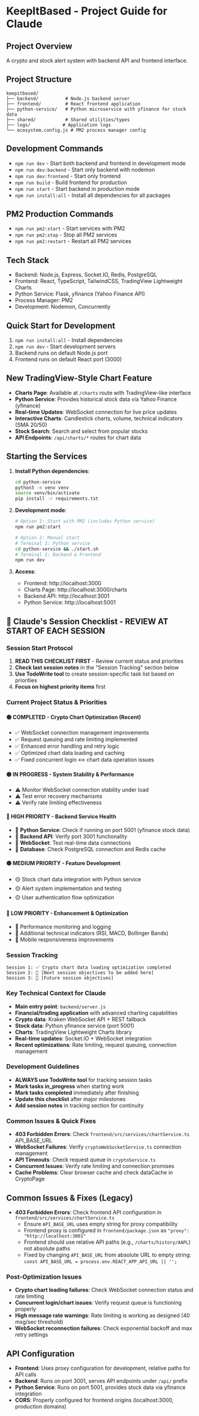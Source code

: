 # KeepItBased - Project Guide for Claude

## Project Overview
A crypto and stock alert system with backend API and frontend interface.

## Project Structure
```
keepitbased/
├── backend/          # Node.js backend server
├── frontend/         # React frontend application  
├── python-service/   # Python microservice with yfinance for stock data
├── shared/           # Shared utilities/types
├── logs/            # Application logs
└── ecosystem.config.js # PM2 process manager config
```

## Development Commands
- `npm run dev` - Start both backend and frontend in development mode
- `npm run dev:backend` - Start only backend with nodemon
- `npm run dev:frontend` - Start only frontend
- `npm run build` - Build frontend for production
- `npm run start` - Start backend in production mode
- `npm run install:all` - Install all dependencies for all packages

## PM2 Production Commands  
- `npm run pm2:start` - Start services with PM2
- `npm run pm2:stop` - Stop all PM2 services
- `npm run pm2:restart` - Restart all PM2 services

## Tech Stack
- Backend: Node.js, Express, Socket.IO, Redis, PostgreSQL
- Frontend: React, TypeScript, TailwindCSS, TradingView Lightweight Charts
- Python Service: Flask, yfinance (Yahoo Finance API)
- Process Manager: PM2
- Development: Nodemon, Concurrently

## Quick Start for Development
1. `npm run install:all` - Install dependencies
2. `npm run dev` - Start development servers
3. Backend runs on default Node.js port
4. Frontend runs on default React port (3000)

## New TradingView-Style Chart Feature
- **Charts Page**: Available at `/charts` route with TradingView-like interface
- **Python Service**: Provides historical stock data via Yahoo Finance (yfinance)
- **Real-time Updates**: WebSocket connection for live price updates
- **Interactive Charts**: Candlestick charts, volume, technical indicators (SMA 20/50)
- **Stock Search**: Search and select from popular stocks
- **API Endpoints**: `/api/charts/*` routes for chart data

## Starting the Services
1. **Install Python dependencies**: 
   ```bash
   cd python-service
   python3 -m venv venv
   source venv/bin/activate
   pip install -r requirements.txt
   ```

2. **Development mode**:
   ```bash
   # Option 1: Start with PM2 (includes Python service)
   npm run pm2:start
   
   # Option 2: Manual start
   # Terminal 1: Python service
   cd python-service && ./start.sh
   # Terminal 2: Backend & Frontend
   npm run dev
   ```

3. **Access**:
   - Frontend: http://localhost:3000
   - Charts Page: http://localhost:3000/charts
   - Backend API: http://localhost:3001
   - Python Service: http://localhost:5001

## 🔰 Claude's Session Checklist - REVIEW AT START OF EACH SESSION

### **Session Start Protocol**
1. **READ THIS CHECKLIST FIRST** - Review current status and priorities
2. **Check last session notes** in the "Session Tracking" section below
3. **Use TodoWrite tool** to create session-specific task list based on priorities
4. **Focus on highest priority items** first

### **Current Project Status & Priorities**

#### **🟢 COMPLETED - Crypto Chart Optimization (Recent)**
- ✅ WebSocket connection management improvements
- ✅ Request queuing and rate limiting implemented  
- ✅ Enhanced error handling and retry logic
- ✅ Optimized chart data loading and caching
- ✅ Fixed concurrent login ↔ chart data operation issues

#### **🟡 IN PROGRESS - System Stability & Performance**
- ⚠️ Monitor WebSocket connection stability under load
- ⚠️ Test error recovery mechanisms
- ⚠️ Verify rate limiting effectiveness

#### **🔴 HIGH PRIORITY - Backend Service Health**
- 🔴 **Python Service**: Check if running on port 5001 (yfinance stock data)
- 🔴 **Backend API**: Verify port 3001 functionality
- 🔴 **WebSocket**: Test real-time data connections
- 🔴 **Database**: Check PostgreSQL connection and Redis cache

#### **🟡 MEDIUM PRIORITY - Feature Development**
- 🟡 Stock chart data integration with Python service
- 🟡 Alert system implementation and testing
- 🟡 User authentication flow optimization

#### **🔵 LOW PRIORITY - Enhancement & Optimization**
- 🔵 Performance monitoring and logging
- 🔵 Additional technical indicators (RSI, MACD, Bollinger Bands)
- 🔵 Mobile responsiveness improvements

### **Session Tracking**
```
Session 1: ✅ Crypto chart data loading optimization completed
Session 2: 🔳 [Next session objectives to be added here]
Session 3: 🔳 [Future session objectives]
```

### **Key Technical Context for Claude**
- **Main entry point**: `backend/server.js`
- **Financial/trading application** with advanced charting capabilities
- **Crypto data**: Kraken WebSocket API + REST fallback
- **Stock data**: Python yfinance service (port 5001)
- **Charts**: TradingView Lightweight Charts library
- **Real-time updates**: Socket.IO + WebSocket integration
- **Recent optimizations**: Rate limiting, request queuing, connection management

### **Development Guidelines**
- **ALWAYS use TodoWrite tool** for tracking session tasks
- **Mark tasks in_progress** when starting work
- **Mark tasks completed** immediately after finishing
- **Update this checklist** after major milestones
- **Add session notes** in tracking section for continuity

### **Common Issues & Quick Fixes**
- **403 Forbidden Errors**: Check `frontend/src/services/chartService.ts` API_BASE_URL
- **WebSocket Failures**: Verify `cryptoWebSocketService.ts` connection management
- **API Timeouts**: Check request queue in `cryptoService.ts`
- **Concurrent Issues**: Verify rate limiting and connection promises
- **Cache Problems**: Clear browser cache and check dataCache in CryptoPage

## Common Issues & Fixes (Legacy)
- **403 Forbidden Errors**: Check frontend API configuration in `frontend/src/services/chartService.ts`
  - Ensure `API_BASE_URL` uses empty string for proxy compatibility
  - Frontend proxy is configured in `frontend/package.json` as `"proxy": "http://localhost:3001"`
  - Frontend should use relative API paths (e.g., `/charts/history/AAPL`) not absolute paths
  - Fixed by changing `API_BASE_URL` from absolute URL to empty string: `const API_BASE_URL = process.env.REACT_APP_API_URL || '';`

### **Post-Optimization Issues**
- **Crypto chart loading failures**: Check WebSocket connection status and rate limiting
- **Concurrent login/chart issues**: Verify request queue is functioning properly
- **High message rate warnings**: Rate limiting is working as designed (40 msg/sec threshold)
- **WebSocket reconnection failures**: Check exponential backoff and max retry settings

## API Configuration
- **Frontend**: Uses proxy configuration for development, relative paths for API calls
- **Backend**: Runs on port 3001, serves API endpoints under `/api/` prefix
- **Python Service**: Runs on port 5001, provides stock data via yfinance integration
- **CORS**: Properly configured for frontend origins (localhost:3000, production domains)